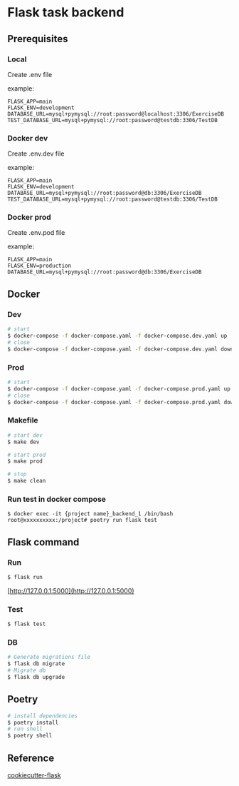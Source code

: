 # Flask task backend

## Prerequisites

### Local

Create .env file  

example:  

```text
FLASK_APP=main
FLASK_ENV=development
DATABASE_URL=mysql+pymysql://root:password@localhost:3306/ExerciseDB
TEST_DATABASE_URL=mysql+pymysql://root:password@testdb:3306/TestDB
```

### Docker dev

Create .env.dev file  

example:  

```text
FLASK_APP=main
FLASK_ENV=development
DATABASE_URL=mysql+pymysql://root:password@db:3306/ExerciseDB
TEST_DATABASE_URL=mysql+pymysql://root:password@testdb:3306/TestDB
```

### Docker prod

Create .env.pod file  

example:  

```text
FLASK_APP=main
FLASK_ENV=production
DATABASE_URL=mysql+pymysql://root:password@db:3306/ExerciseDB
```

## Docker

### Dev

```bash
# start
$ docker-compose -f docker-compose.yaml -f docker-compose.dev.yaml up
# close
$ docker-compose -f docker-compose.yaml -f docker-compose.dev.yaml down
```

### Prod

```bash
# start
$ docker-compose -f docker-compose.yaml -f docker-compose.prod.yaml up
# close
$ docker-compose -f docker-compose.yaml -f docker-compose.prod.yaml down
```

### Makefile

```bash
# start dev
$ make dev

# start prod
$ make prod

# stop
$ make clean
```

### Run test in docker compose

```shell
$ docker exec -it {project name}_backend_1 /bin/bash
root@xxxxxxxxxx:/project# poetry run flask test
```


## Flask command

### Run

```bash
$ flask run
```

[http://127.0.0.1:5000](http://127.0.0.1:5000)  

### Test

```bash
$ flask test
```

### DB

```bash
# Generate migrations file
$ flask db migrate
# Migrate db
$ flask db upgrade
```

## Poetry

```bash
# install dependencies
$ poetry install
# run shell
$ poetry shell
```

## Reference

[cookiecutter-flask](https://github.com/cookiecutter-flask)  

